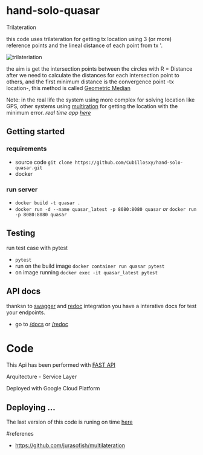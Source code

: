 # hand-solo-quasar
Trilateration 

this code uses trilateration for getting tx location using 3 (or more) reference points and the lineal distance of each point from tx '.

![trilateriation](https://www.alanzucconi.com/wp-content/uploads/2017/03/Trilateration3.png)

the aim is get the intersection points between the circles with R = Distance
after we need to calculate the distances for each intersection point to others, and the first minimum distance is the convergence point -tx location-, 
this method is called [Geometric Median](https://en.wikipedia.org/wiki/Geometric_median)

Note: in the real life the system using more complex for solving location like GPS, other systems using [multiration](https://www.wikiwand.com/en/True-range_multilateration) for getting the location with the minimum error. 
*real time app [here](https://quasar-iwmtxlug5a-uc.a.run.app)*

## Getting started 

### requirements
 - source code `git clone https://github.com/Cubillosxy/hand-solo-quasar.git`
 - docker 
 

### run server
 - `docker build -t quasar .`
 - `docker run -d --name quasar_latest -p 8080:8080 quasar`   _or_   `docker run -p 8080:8080 quasar`


## Testing

run test case with pytest 

 - `pytest`
 - run on the build image `docker container run quasar pytest`
 - on image running `docker exec -it quasar_latest pytest`

## API  docs

thanksn to [swagger](https://swagger.io/) and [redoc](https://github.com/Redocly/redoc) integration you have a interative docs for test your endpoints.

- go to  [/docs](/docs) or [/redoc](/redoc)


# Code
This Api has been performed with [FAST API](https://fastapi.tiangolo.com/) 



Arquitecture - Service Layer 

Deployed with Google Cloud Platform


## Deploying ...
The last version of this code is runing on time [here](https://quasar-iwmtxlug5a-uc.a.run.app)

#referenes 
 - https://github.com/jurasofish/multilateration